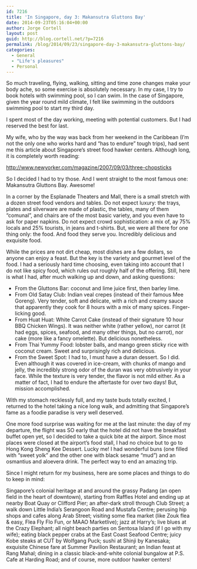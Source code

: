 ```yaml
---
id: 7216
title: 'In Singapore, day 3: Makansutra Gluttons Bay'
date: 2014-09-23T05:16:04+00:00
author: Jorge Cortell
layout: post
guid: http://blog.cortell.net/?p=7216
permalink: /blog/2014/09/23/singapore-day-3-makansutra-gluttons-bay/
categories:
  - General
  - "Life's pleasures"
  - Personal
---
```

So much traveling, flying, walking, sitting and time zone changes make your body ache, so some exercise is absolutely necessary. In my case, I try to book hotels with swimming pool, so I can swim. In the case of Singapore, given the year round mild climate, I felt like swimming in the outdoors swimming pool to start my third day.

I spent most of the day working, meeting with potential customers. But I had reserved the best for last.

My wife, who by the way was back from her weekend in the Caribbean (I’m not the only one who works hard and “has to endure” tough trips), had sent me this article about Singapore’s street food hawker centers. Although long, it is completely worth reading:
  
<a title="http://www.newyorker.com/magazine/2007/09/03/three-chopsticks" href="http://www.newyorker.com/magazine/2007/09/03/three-chopsticks" target="_blank">http://www.newyorker.com/magazine/2007/09/03/three-chopsticks</a>

So I decided I had to try those. And I went straight to the most famous one: Makansutra Gluttons Bay. Awesome!
  
In a corner by the Esplanade Theaters and Mall, there is a small stretch with a dozen street food vendors and tables. Do not expect luxury: the trays, plates and silverware are made of plastic, the tables, many of them “comunal”, and chairs are of the most basic variety, and you even have to ask for paper napkins. Do not expect crowd sophistication: a mix of, ay 75% locals and 25% tourists, in jeans and t-shirts. But, we were all there for one thing only: the food. And food they serve you. Incredibly delicious and exquisite food.

While the prices are not dirt cheap, most dishes are a few dollars, so anyone can enjoy a feast. But the key is the variety and gourmet level of the food. I had a seriously hard time choosing, even taking into account that I do not like spicy food, which rules out roughly half of the offering. Still, here is what I had, after much walking up and down, and asking questions:

  * From the Gluttons Bar: coconut and lime juice first, then barley lime.
  * From Old Satay Club: Indian veal crepes (instead of their famous Mee Goreng). Very tender, soft and delicate, with a rich and creamy sauce that apparently they cook for 8 hours with a mix of many spices. Finger-licking good.
  * From Huat Huat: White Carrot Cake (instead of their signature 10 hour BBQ Chicken Wings). It was neither white (rather yellow), nor carrot (it had eggs, spices, seafood, and many other things, but no carrot), nor cake (more like a fancy omelette). But delicious nonetheless.
  * From Thai Yummy Food: lobster balls, and mango green sticky rice with coconut cream. Sweet and surprisingly rich and delicious.
  * From the Sweet Spot: I had to, I must have a duran dessert. So I did. Even although it was covered in ice-cream, with chunks of mango and jelly, the incredibly strong odor of the duran was very obtrusively in your face. While the texture is very tender, the flavor is not mild either. As a matter of fact, I had to endure the aftertaste for over two days! But, mission accomplished.

With my stomach recklessly full, and my taste buds totally excited, I returned to the hotel taking a nice long walk, and admitting that Singapore’s fame as a foodie paradise is very well deserved.

One more food surprise was waiting for me at the last minute: the day of my departure, the flight was SO early that the hotel did not have the breakfast buffet open yet, so I decided to take a quick bite at the airport. Since most places were closed at the airport’s food stall, I had no choice but to go to Hong Kong Sheng Kee Dessert. Lucky me! I had wonderful buns (one filled with “sweet yolk” and the other one with black sesame “mud”) and an osmantius and aloevera drink. The perfect way to end an amazing trip.

Since I might return for my business, here are some places and things to do to keep in mind:

Singapore&#8217;s colonial heritage at and around the grassy Padang (an open field in the heart of downtown), starting from Raffles Hotel and ending up at nearby Boat Quay or Clifford Pier; an after-dark stroll through Club Street; a walk down Little India&#8217;s Serangoon Road and Mustafa Centre; perusing hip shops and cafes along Arab Street; visiting some flea market (like Zouk flea & easy, Flea Fly Flo Fun, or MAAO Marketlive); jazz at Harry&#8217;s; live blues at the Crazy Elephant; all night beach parties on Sentosa Island (if I go with my wife); eating black pepper crabs at the East Coast Seafood Centre; juicy Kobe steaks at CUT by Wolfgang Puck; sushi at Shinji by Kanesaka; exquisite Chinese fare at Summer Pavilion Restaurant; an Indian feast at Rang Mahal; dining in a classic black-and-white colonial bungalow at P.S. Cafe at Harding Road; and of course, more outdoor hawker centers!
